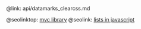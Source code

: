 @link: api/datamarks_clearcss.md

@seolinktop: [mvc library](https://webix.com)
@seolink: [lists in javascript](https://webix.com/widget/list/)